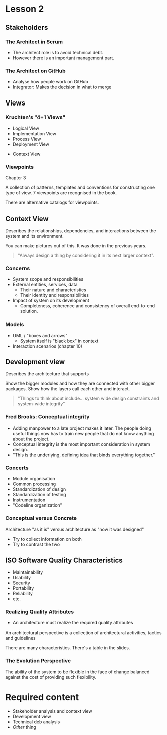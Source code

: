 # Lesson 2

## Stakeholders
### The Architect in Scrum

 - The architect role is to avoid technical debt.
 - However there is an important management part.

### The Architect on GitHub
 - Analyse how people work on GitHub
 - Integrator: Makes the decision in what to merge

## Views
### Kruchten's "4+1 Views"

 - Logical View
 - Implementation View
 - Process View
 - Deployment View
 + Context View

### Viewpoints
Chapter 3

A collection of patterns, templates and conventions for constructing one type of view. 7 viewpoints are recognised in the book.

There are alternative catalogs for viewpoints.

## Context View

Describes the relationships, dependencies, and interactions between the system and its environment. 

You can make pictures out of this. It was done in the previous years.

> "Always design a thing by considering it in its next larger context".

### Concerns
 - System scope and responsibilities
 - External entities, services, data
    - Their nature and characteristics
    - Their identity and responsibilities
 - Impact of system on its development
    - Completeness, coherence and consistency of overall end-to-end solution.

### Models
 - UML / "boxes and arrows"
    - System itself is "black box" in context
 - Interaction scenarios (chapter 10)

## Development view
Describes the architecture that supports

Show the bigger modules and how they are connected with other bigger packages. Show how the layers call each other and interact.

> "Things to think about include... system wide design constraints and 
> system-wide integrity"

### Fred Brooks: Conceptual integrity
 - Adding manpower to a late project makes it later. The people doing useful things now has to train new people that do not know anything about the project.
 - Conceptual integrity is the most important consideration in system design.
 - "This is the underlying, defining idea that binds everything together."

### Concerts
 - Module organisation
 - Common processing
 - Standardization of design
 - Standardization of testing
 - Instrumentation
 - "Codeline organization"

### Conceptual versus Concrete
Architecture "as it is" versus architecture as "how it was designed"

 - Try to collect information on both
 - Try to contrast the two

## ISO Software Quality Characteristics
 - Maintainability
 - Usability
 - Security
 - Portability
 - Reliability
 - etc.

### Realizing Quality Attributes
- An architecture must realize the required quality attributes

An architectural perspective is a collection of architectural activities, tactics and guidelines

There are many characteristics. There's a table in the slides.

### The Evolution Perspective

The ability of the system to be flexible in the face of change balanced against the cost of providing such flexibility.

# Required content
- Stakeholder analysis and context view
- Development view
- Technical deb analysis
- _Other_ thing






